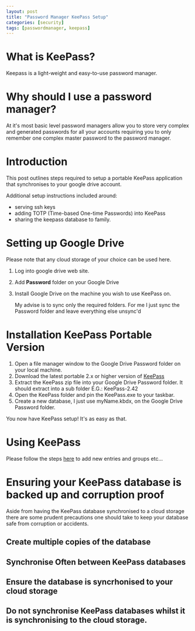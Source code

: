 ```yaml
---
layout: post
title: "Password Manager KeePass Setup"
categories: [security]
tags: [passwordmanager, keepass]
---
```


# What is KeePass?

Keepass is a light-weight and easy-to-use password manager.

# Why should I use a password manager?

At it's most basic level password managers allow you to store very complex and generated passwords for all your accounts requiring you to only remember one complex master password to the password manager.

# Introduction

This post outlines steps required to setup a portable KeePass application that synchronises to your google drive account.

Additional setup instructions included around:
* serving ssh keys
* adding TOTP (Time-based One-time Passwords) into KeePass
* sharing the keepass database to family.

# Setting up Google Drive
Please note that any cloud storage of your choice can be used here.

1. Log into google drive web site.
2. Add **Password** folder on your Google Drive
3. Install Google Drive on the machine you wish to use KeePass on. 

    My advise is to sync only the required folders. For me I just sync the Password folder and leave everything else unsync'd    

# Installation KeePass Portable Version

1. Open a file manager window to the Google Drive Password folder on your local machine.
2. Download the latest portable 2.x or higher version of [KeePass](https://keepass.info/download.html)
3. Extract the KeePass zip file into your Google Drive Password folder. It should extract into a sub folder E.G.: KeePass-2.42
4. Open the KeePass folder and pin the KeePass.exe to your taskbar.
5. Create a new database, I just use myName.kbdx, on the Google Drive Password folder.

You now have KeePass setup! It's as easy as that.

# Using KeePass

Please follow the steps [here](https://keepass.info/help/base/firststeps.html) to add new entries and groups etc...

# Ensuring your KeePass database is backed up and corruption proof

Aside from having the KeePass database synchronised to a cloud storage there are some prudent precautions one should take to keep your database safe from corruption or accidents.

## Create multiple copies of the database

## Synchronise Often between KeePass databases

## Ensure the database is syncrhonised to your cloud storage

## Do not synchronise KeePass databases whilst it is synchronising to the cloud storage.